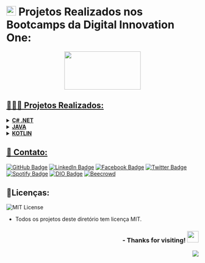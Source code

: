 # <img width="25" height="25" src="https://web.dio.me/favicon/favicon.ico"> Projetos Realizados nos Bootcamps da Digital Innovation One:

<p align="center">
<a href="https://web.dio.me/home">
<img  width="200"  height="100"  src="https://hermes.digitalinnovation.one/assets/diome/logo.svg">
</p>

## 👨🏼‍💻 Projetos Realizados:

<!-- .NET C# -->
<details>
    <summary><strong> C# .NET </strong></summary>
    <br />
    <div align="left">
        <table border=1>
            <tr>
                <th colspan="4">Exercícios feitos em .NET C#</th>
            </tr>
            <tr>
                <th colspan="4"></th>
            </tr>
            <tr>
                <th>Nome do Exercício</th>
                <th>Arquivo</th>
                <th>Status</th>
            </tr>
            <tr>
                <td>Projeto - Criando um APP simples de cadastro de séries em .NET</td>
                <td><a href="https://github.com/lucasmarcuzo/Projeto-DIO-APP-Cadastro-Series">Visualizar</a></td>
                <td align="center">✅</td>
            </tr>
            <tr>
                <td>Projeto - Criando um catálogo de jogos usando boas práticas de arquitetura com .NET</td>
                <td><a href="https://github.com/lucasmarcuzo/Projeto-DIO-Catalogo-Jogos">Visualizar</a></td>
                <td align="center">✅</td>
           </tr>
            <tr>
                <td>Projeto - Criando uma aplicação de transferências bancárias com .NET</td>
                <td><a href="https://github.com/lucasmarcuzo/Projeto-DIO-App-Transferencias-Bancarias">Visualizar</a></td>
                <td align="center">✅</td>
          </tr>
            <tr>
                <td>Projeto - Abstraindo um Jogo de RPG Usando Orientação a Objetos com C#</td>
                <td><a href="https://github.com/lucasmarcuzo/Projeto-DIO-Jogo-RPG-POO">Visualizar</a></td>
                <td align="center">✅</td>
          </table>
       </div>
</details>

<!-- JAVA -->
<details>
    <summary><strong> JAVA </strong></summary>
    <br />
    <div align="left">
        <table border=1>
            <tr>
                <th colspan="4">JAVA</th>
            </tr>
            <tr>
                <th colspan="4"></th>
            </tr>
            <tr>
                <th>Nome do Exercício</th>
                <th>Arquivo</th>
                <th>Status</th>
            </tr>
            <tr>
                <td>Projeto - Desafio Banco DIO com JAVA</td>
                <td><a href="https://github.com/lucasmarcuzo/Projeto-DIO-Banco-Digital-POO">Visualizar</a></td>
                <td align="center">✅</td>
            </tr>
            <tr>
                <td>Projeto - Desafio POO DIO Abstraindo Bootcamp POO com JAVA</td>
                <td><a href="https://github.com/lucasmarcuzo/Projeto-DIO-Abstraindo-Bootcamp-POO">Visualizar</a></td>
                <td align="center">✅</td>
           </tr>
            <tr>
                <td>Projeto - Desafio Desenvolvendo um sistema de gerenciamento de pessoas em API REST com Spring Boot</td>
                <td><a href="https://github.com/lucasmarcuzo/Projeto-DIO-Sistema-Gerenciamento-Pessoas">Visualizar</a></td>
                <td align="center">✅</td>     
           </tr>
            <tr>
                <td>Projeto - Explorando Padrões de Projetos na Prática com Java</td>
                <td><a href="https://github.com/lucasmarcuzo/Projeto-DIO-Padroes-Projetos-Java">Visualizar</a></td>
                <td align="center">✅</td>
           </tr>
            <tr>
                <td>Projeto - Unit Test Beerstock com Java</td>
                <td><a href="https://github.com/lucasmarcuzo/Projeto-DIO-Unit-Test-Beerstock">Visualizar</a></td>
                <td align="center">✅</td>
           </tr>
            <tr>
                <td>rojeto - App Nativo Sobre Futebol Feminino com Android Jetpack e Java</td>
                <td><a href="https://github.com/lucasmarcuzo/Projeto-DIO-APP-Womens-Football-News">Visualizar</a></td>
                <td align="center">✅</td>
          </tr>
            <tr>
          </table>
       </div>
</details>

<!-- KOTLIN -->
<details>
    <summary><strong> KOTLIN </strong></summary>
    <br />
    <div align="left">
        <table border=1>
            <tr>
                <th colspan="4">KOTLIN</th>
            </tr>
            <tr>
                <th colspan="4"></th>
            </tr>
            <tr>
                <th>Nome do Exercício</th>
                <th>Arquivo</th>
                <th>Status</th>
            </tr>
            <tr>
                <td>Projeto - Primeiro Aplicativo Android Usando Kotlin (Calculadora de IMC) com Kotlin</td>
                <td><a href="https://github.com/lucasmarcuzo/Projeto-DIO-Primeiro-APP-Calculadora-IMC">Visualizar</a></td>
                <td align="center">✅</td>
            </tr>
            <tr>
                <td>Projeto - Criando um App de Lembretes e Tarefas com Kotlin</td>
                <td><a href="https://github.com/lucasmarcuzo/Projeto-DIO-APP-Lembrete-Tarefas">Visualizar</a></td>
                <td align="center">✅</td>   
            </tr>
            <tr>
                <td>Projeto - Criando um APP de Cartão de Visitas em Kotlin </td>
                <td><a href="https://github.com/lucasmarcuzo/Projeto-DIO-APP-Cartao-Visitas">Visualizar</a></td>
                <td align="center">✅</td>    
            </tr>
            <tr>
                <td>Projeto - Criando um APP para apresentar meu Portfólio do GitHub em Kotlin </td>
                <td><a href="https://github.com/lucasmarcuzo/Projeto-DIO-APP-Portfolio-GitHub">Visualizar</a></td>
                <td align="center">✅</td>   
          </tr>
            <tr>
          </table>
       </div>
</details>



## 📱 Contato:

[![GitHub Badge](https://img.shields.io/badge/GitHub-100000?style=for-the-badge&logo=github&logoColor=whiteColor=white&link=https://github.com/lucasmarcuzo)](https://github.com/lucasmarcuzo) [![LinkedIn Badge](	https://img.shields.io/badge/LinkedIn-0077B5?style=for-the-badge&logo=linkedin&logoColor=white=white&link=https://www.linkedin.com/in/lucasmarcuzo/)](https://www.linkedin.com/in/lucasmarcuzo/) [![Facebook Badge](https://img.shields.io/badge/Facebook-1877F2?style=for-the-badge&logo=facebook&logoColor=white&link=https://facebook.com/LucasMarcuzzo)](https://facebook.com/LucasMarcuzzo) [![Twitter Badge](https://img.shields.io/badge/Twitter-1DA1F2?style=for-the-badge&logo=twitter&logoColor=white&link=https://twitter.com/lucassolace)](https://twitter.com/lucassolace) [![Spotify Badge]( https://img.shields.io/badge/Spotify-1ED760?&style=for-the-badge&logo=spotify&logoColor=white&https://open.spotify.com/user/12186237186?si=a631a4d1b13b441b)](https://open.spotify.com/user/12186237186?si=a631a4d1b13b441b) [![DIO Badge](https://img.shields.io/badge/Digital%20Inovation%20One-red?style=for-the-badge&link=https://web.dio.me/users/lucas_marcuzo)](https://web.dio.me/users/lucas_marcuzo) [![Beecrowd](https://img.shields.io/badge/beecrowd-purple?style=for-the-badge&link=https://resources.beecrowd.com.br/judge/favicon.ico?1635097036)](https://www.beecrowd.com.br/judge/pt/profile/510115)

## 📃Licenças:

![MIT License](https://img.shields.io/github/license/lucasmarcuzo/Projetos-Digital-Innovation-One)

- Todos os projetos deste diretório tem licença MIT.
 
<div align="right"> <h3> - Thanks for visiting! <img src="https://media.giphy.com/media/hvRJCLFzcasrR4ia7z/giphy.gif" width="30px"> </h3> </div> 
<p align="right"> <img src="https://visitor-badge.laobi.icu/badge?page_id=lucasmarcuzo/ProjetosDIO"> </h3> </p>
